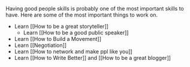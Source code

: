 
Having good people skills is probably one of the most important skills to have. Here are some of the most important things to work on.

- Learn [[How to be a great storyteller]]
	- Learn [[How to be a good public speaker]]
- Learn [[How to Build a Movement]]
- Learn [[Negotiation]]
- Learn [[How to network and make ppl like you]]
- Learn [[How to Write Better]] and [[How to be a great blogger]]